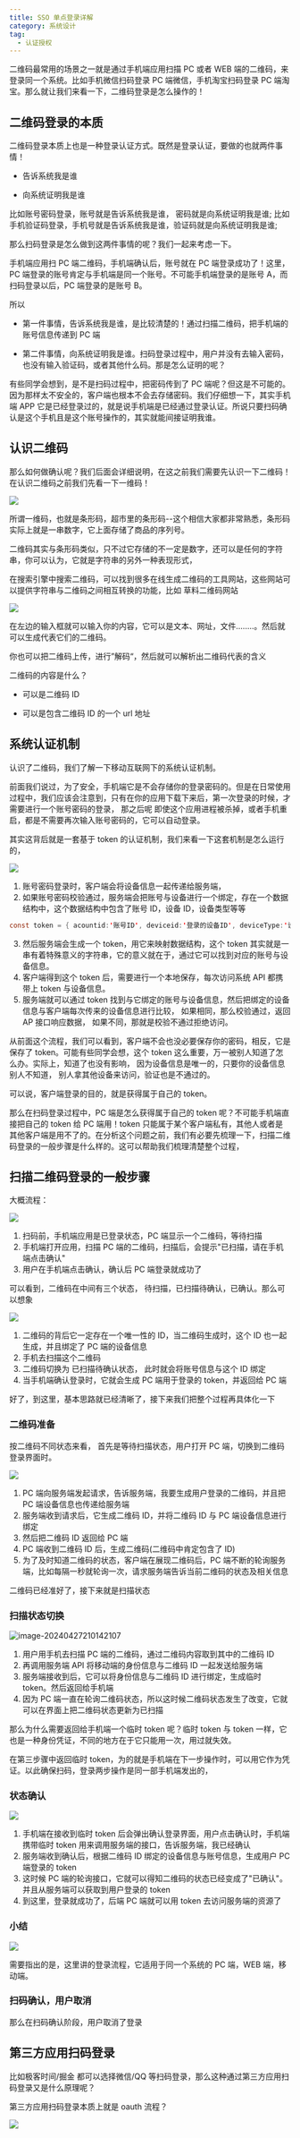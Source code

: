 ```yaml
---
title: SSO 单点登录详解
category: 系统设计
tag:
  - 认证授权
---
```




二维码最常用的场景之一就是通过手机端应用扫描 PC 或者 WEB 端的二维码，来登录同一个系统。比如手机微信扫码登录 PC 端微信，手机淘宝扫码登录 PC 端淘宝。那么就让我们来看一下，二维码登录是怎么操作的！

 

## 二维码登录的本质

二维码登录本质上也是一种登录认证方式。既然是登录认证，要做的也就两件事情！

- 告诉系统我是谁

- 向系统证明我是谁

比如账号密码登录，账号就是告诉系统我是谁， 密码就是向系统证明我是谁; 比如手机验证码登录，手机号就是告诉系统我是谁，验证码就是向系统证明我是谁;

 

那么扫码登录是怎么做到这两件事情的呢？我们一起来考虑一下。

手机端应用扫 PC 端二维码，手机端确认后，账号就在 PC 端登录成功了！这里，PC 端登录的账号肯定与手机端是同一个账号。不可能手机端登录的是账号 A，而扫码登录以后，PC 端登录的是账号 B。

 

所以

- 第一件事情，告诉系统我是谁，是比较清楚的！通过扫描二维码，把手机端的账号信息传递到 PC 端

- 第二件事情，向系统证明我是谁。扫码登录过程中，用户并没有去输入密码，也没有输入验证码，或者其他什么码。那是怎么证明的呢？

 

有些同学会想到，是不是扫码过程中，把密码传到了 PC 端呢？但这是不可能的。因为那样太不安全的，客户端也根本不会去存储密码。我们仔细想一下，其实手机端 APP 它是已经登录过的，就是说手机端是已经通过登录认证。所说只要扫码确认是这个手机且是这个账号操作的，其实就能间接证明我谁。

 

## 认识二维码

那么如何做确认呢？我们后面会详细说明，在这之前我们需要先认识一下二维码！在认识二维码之前我们先看一下一维码！

![](https://seven97-blog.oss-cn-hangzhou.aliyuncs.com/imgs/202404272100373.png)

所谓一维码，也就是条形码，超市里的条形码--这个相信大家都非常熟悉，条形码实际上就是一串数字，它上面存储了商品的序列号。

 

二维码其实与条形码类似，只不过它存储的不一定是数字，还可以是任何的字符串，你可以认为，它就是字符串的另外一种表现形式，

 

在搜索引擎中搜索二维码，可以找到很多在线生成二维码的工具网站，这些网站可以提供字符串与二维码之间相互转换的功能，比如 草料二维码网站

![](https://seven97-blog.oss-cn-hangzhou.aliyuncs.com/imgs/202404272101402.png)

在左边的输入框就可以输入你的内容，它可以是文本、网址，文件........。然后就可以生成代表它们的二维码。

你也可以把二维码上传，进行”解码“，然后就可以解析出二维码代表的含义

 

二维码的内容是什么？

- 可以是二维码 ID

- 可以是包含二维码 ID 的一个 url 地址

 

## 系统认证机制

认识了二维码，我们了解一下移动互联网下的系统认证机制。

 

前面我们说过，为了安全，手机端它是不会存储你的登录密码的。但是在日常使用过程中，我们应该会注意到，只有在你的应用下载下来后，第一次登录的时候，才需要进行一个账号密码的登录， 那之后呢 即使这个应用进程被杀掉，或者手机重启，都是不需要再次输入账号密码的，它可以自动登录。

 

其实这背后就是一套基于 token 的认证机制，我们来看一下这套机制是怎么运行的，

![](https://seven97-blog.oss-cn-hangzhou.aliyuncs.com/imgs/202404272101877.png)

1. 账号密码登录时，客户端会将设备信息一起传递给服务端，
2. 如果账号密码校验通过，服务端会把账号与设备进行一个绑定，存在一个数据结构中，这个数据结构中包含了账号 ID，设备 ID，设备类型等等

```java
const token = { acountid:'账号ID', deviceid:'登录的设备ID', deviceType:'设备类型，如 iso,android,pc......',}
```

3. 然后服务端会生成一个 token，用它来映射数据结构，这个 token 其实就是一串有着特殊意义的字符串，它的意义就在于，通过它可以找到对应的账号与设备信息。
4. 客户端得到这个 token 后，需要进行一个本地保存，每次访问系统 API 都携带上 token 与设备信息。
5. 服务端就可以通过 token 找到与它绑定的账号与设备信息，然后把绑定的设备信息与客户端每次传来的设备信息进行比较， 如果相同，那么校验通过，返回 AP 接口响应数据， 如果不同，那就是校验不通过拒绝访问。

从前面这个流程，我们可以看到，客户端不会也没必要保存你的密码，相反，它是保存了 token。可能有些同学会想，这个 token 这么重要，万一被别人知道了怎么办。实际上，知道了也没有影响， 因为设备信息是唯一的，只要你的设备信息别人不知道， 别人拿其他设备来访问，验证也是不通过的。

 

可以说，客户端登录的目的，就是获得属于自己的 token。

 

那么在扫码登录过程中，PC 端是怎么获得属于自己的 token 呢？不可能手机端直接把自己的 token 给 PC 端用！token 只能属于某个客户端私有，其他人或者是其他客户端是用不了的。在分析这个问题之前，我们有必要先梳理一下，扫描二维码登录的一般步骤是什么样的。这可以帮助我们梳理清楚整个过程，

 

## 扫描二维码登录的一般步骤

 

大概流程：

![](https://seven97-blog.oss-cn-hangzhou.aliyuncs.com/imgs/202404272101225.png)

1. 扫码前，手机端应用是已登录状态，PC 端显示一个二维码，等待扫描
2. 手机端打开应用，扫描 PC 端的二维码，扫描后，会提示"已扫描，请在手机端点击确认"
3. 用户在手机端点击确认，确认后 PC 端登录就成功了

 

可以看到，二维码在中间有三个状态， 待扫描，已扫描待确认，已确认。那么可以想象

![](https://seven97-blog.oss-cn-hangzhou.aliyuncs.com/imgs/202404272101288.png)

1. 二维码的背后它一定存在一个唯一性的 ID，当二维码生成时，这个 ID 也一起生成，并且绑定了 PC 端的设备信息
2. 手机去扫描这个二维码
3. 二维码切换为 已扫描待确认状态， 此时就会将账号信息与这个 ID 绑定
4. 当手机端确认登录时，它就会生成 PC 端用于登录的 token，并返回给 PC 端

 

好了，到这里，基本思路就已经清晰了，接下来我们把整个过程再具体化一下

 

### 二维码准备

按二维码不同状态来看， 首先是等待扫描状态，用户打开 PC 端，切换到二维码登录界面时。

![](https://seven97-blog.oss-cn-hangzhou.aliyuncs.com/imgs/202404272101281.png)

1. PC 端向服务端发起请求，告诉服务端，我要生成用户登录的二维码，并且把 PC 端设备信息也传递给服务端
2. 服务端收到请求后，它生成二维码 ID，并将二维码 ID 与 PC 端设备信息进行绑定
3. 然后把二维码 ID 返回给 PC 端
4. PC 端收到二维码 ID 后，生成二维码(二维码中肯定包含了 ID)
5. 为了及时知道二维码的状态，客户端在展现二维码后，PC 端不断的轮询服务端，比如每隔一秒就轮询一次，请求服务端告诉当前二维码的状态及相关信息

 

二维码已经准好了，接下来就是扫描状态

 

### 扫描状态切换

![image-20240427210142107](https://seven97-blog.oss-cn-hangzhou.aliyuncs.com/imgs/202404272101159.png)

1. 用户用手机去扫描 PC 端的二维码，通过二维码内容取到其中的二维码 ID
2. 再调用服务端 API 将移动端的身份信息与二维码 ID 一起发送给服务端
3. 服务端接收到后，它可以将身份信息与二维码 ID 进行绑定，生成临时 token。然后返回给手机端
4. 因为 PC 端一直在轮询二维码状态，所以这时候二维码状态发生了改变，它就可以在界面上把二维码状态更新为已扫描

 

那么为什么需要返回给手机端一个临时 token 呢？临时 token 与 token 一样，它也是一种身份凭证，不同的地方在于它只能用一次，用过就失效。

在第三步骤中返回临时 token，为的就是手机端在下一步操作时，可以用它作为凭证。以此确保扫码，登录两步操作是同一部手机端发出的，

 

### 状态确认

![](https://seven97-blog.oss-cn-hangzhou.aliyuncs.com/imgs/202404272101397.png)

1. 手机端在接收到临时 token 后会弹出确认登录界面，用户点击确认时，手机端携带临时 token 用来调用服务端的接口，告诉服务端，我已经确认
2. 服务端收到确认后，根据二维码 ID 绑定的设备信息与账号信息，生成用户 PC 端登录的 token
3. 这时候 PC 端的轮询接口，它就可以得知二维码的状态已经变成了"已确认"。并且从服务端可以获取到用户登录的 token
4. 到这里，登录就成功了，后端 PC 端就可以用 token 去访问服务端的资源了

 

### 小结

![](https://seven97-blog.oss-cn-hangzhou.aliyuncs.com/imgs/202404272101663.png)

需要指出的是，这里讲的登录流程，它适用于同一个系统的 PC 端，WEB 端，移动端。

 

### 扫码确认，用户取消

 那么在扫码确认阶段，用户取消了登录

 

 

## 第三方应用扫码登录

比如极客时间/掘金 都可以选择微信/QQ 等扫码登录，那么这种通过第三方应用扫码登录又是什么原理呢？

第三方应用扫码登录本质上就是 oauth 流程？

![](https://seven97-blog.oss-cn-hangzhou.aliyuncs.com/imgs/202404272102455.png)

 

